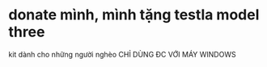 # donate mình, mình tặng testla model three
kit dành cho những người nghèo
CHỈ DÙNG ĐC VỚI MÁY WINDOWS
